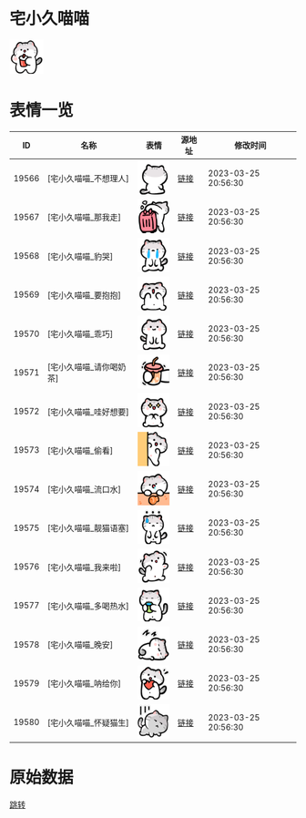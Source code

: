 # 宅小久喵喵

<img src="./cover.png" height="60" alt="cover" />

# 表情一览

|ID|名称|表情|源地址|修改时间|
|----|----|----|----|----|
|19566|[宅小久喵喵_不想理人]|<img src="./pic/019566_%5B宅小久喵喵_不想理人%5D.png" height="60" alt="不想理人"/>|[链接](https://i0.hdslb.com/bfs/garb/1990d989597aca8dd9bb0419b23316a0b734ddb7.png)|2023-03-25 20:56:30|
|19567|[宅小久喵喵_那我走]|<img src="./pic/019567_%5B宅小久喵喵_那我走%5D.png" height="60" alt="那我走"/>|[链接](https://i0.hdslb.com/bfs/garb/f707e4e9e5db4001ba30db4502868d96b3bd2b27.png)|2023-03-25 20:56:30|
|19568|[宅小久喵喵_豹哭]|<img src="./pic/019568_%5B宅小久喵喵_豹哭%5D.png" height="60" alt="豹哭"/>|[链接](https://i0.hdslb.com/bfs/garb/ae69c3437b3db0a99eae546d5c4d4e39078865ca.png)|2023-03-25 20:56:30|
|19569|[宅小久喵喵_要抱抱]|<img src="./pic/019569_%5B宅小久喵喵_要抱抱%5D.png" height="60" alt="要抱抱"/>|[链接](https://i0.hdslb.com/bfs/garb/7a51992b552c20b055ea001c928048c21235e732.png)|2023-03-25 20:56:30|
|19570|[宅小久喵喵_乖巧]|<img src="./pic/019570_%5B宅小久喵喵_乖巧%5D.png" height="60" alt="乖巧"/>|[链接](https://i0.hdslb.com/bfs/garb/6d556a013bf0e579627f1e9d3749c99f1a09cacc.png)|2023-03-25 20:56:30|
|19571|[宅小久喵喵_请你喝奶茶]|<img src="./pic/019571_%5B宅小久喵喵_请你喝奶茶%5D.png" height="60" alt="请你喝奶茶"/>|[链接](https://i0.hdslb.com/bfs/garb/97cddc253d58b8a05739fcedf23d60915a0698f9.png)|2023-03-25 20:56:30|
|19572|[宅小久喵喵_哇好想要]|<img src="./pic/019572_%5B宅小久喵喵_哇好想要%5D.png" height="60" alt="哇好想要"/>|[链接](https://i0.hdslb.com/bfs/garb/acab3f41dde7b2f12c2d2ee365c6c7c52211a1f0.png)|2023-03-25 20:56:30|
|19573|[宅小久喵喵_偷看]|<img src="./pic/019573_%5B宅小久喵喵_偷看%5D.png" height="60" alt="偷看"/>|[链接](https://i0.hdslb.com/bfs/garb/212cea7b81e5f60d1a67e35b4b706d0c8357773e.png)|2023-03-25 20:56:30|
|19574|[宅小久喵喵_流口水]|<img src="./pic/019574_%5B宅小久喵喵_流口水%5D.png" height="60" alt="流口水"/>|[链接](https://i0.hdslb.com/bfs/garb/4d226c2672b958952fa98b43d86d6ba37bbd7589.png)|2023-03-25 20:56:30|
|19575|[宅小久喵喵_靓猫语塞]|<img src="./pic/019575_%5B宅小久喵喵_靓猫语塞%5D.png" height="60" alt="靓猫语塞"/>|[链接](https://i0.hdslb.com/bfs/garb/c982ce222a7c5df735ed2458c269d8fa5ac60df2.png)|2023-03-25 20:56:30|
|19576|[宅小久喵喵_我来啦]|<img src="./pic/019576_%5B宅小久喵喵_我来啦%5D.png" height="60" alt="我来啦"/>|[链接](https://i0.hdslb.com/bfs/garb/053230265c2bcba9fd552e29e2f36f827b935256.png)|2023-03-25 20:56:30|
|19577|[宅小久喵喵_多喝热水]|<img src="./pic/019577_%5B宅小久喵喵_多喝热水%5D.png" height="60" alt="多喝热水"/>|[链接](https://i0.hdslb.com/bfs/garb/fb6e98851a4adaa43b3a8a346e22e0529403779e.png)|2023-03-25 20:56:30|
|19578|[宅小久喵喵_晚安]|<img src="./pic/019578_%5B宅小久喵喵_晚安%5D.png" height="60" alt="晚安"/>|[链接](https://i0.hdslb.com/bfs/garb/ca08073b4803cb5a231210a651af9b74db67bbe9.png)|2023-03-25 20:56:30|
|19579|[宅小久喵喵_呐给你]|<img src="./pic/019579_%5B宅小久喵喵_呐给你%5D.png" height="60" alt="呐给你"/>|[链接](https://i0.hdslb.com/bfs/garb/1be470bcacdae636cbe1c507845f84994e8b2348.png)|2023-03-25 20:56:30|
|19580|[宅小久喵喵_怀疑猫生]|<img src="./pic/019580_%5B宅小久喵喵_怀疑猫生%5D.png" height="60" alt="怀疑猫生"/>|[链接](https://i0.hdslb.com/bfs/garb/b1c788cfff3073f4b59831d4cde6aa42468af2f8.png)|2023-03-25 20:56:30|

# 原始数据

[跳转](./raw.json)

